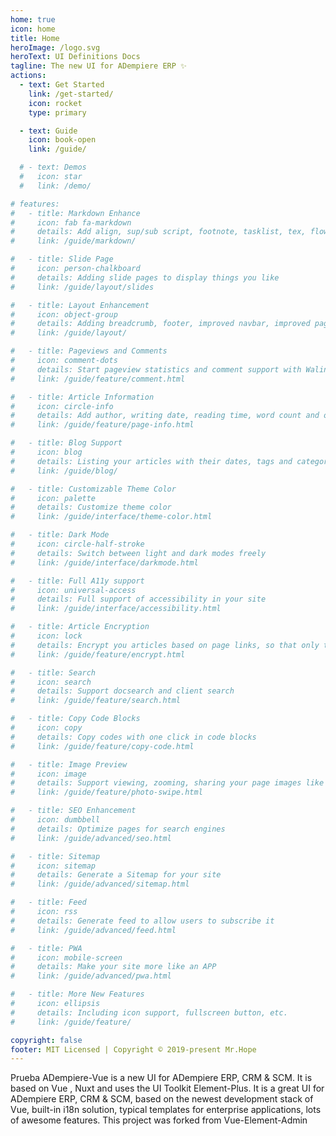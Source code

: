 ```yaml
---
home: true
icon: home
title: Home
heroImage: /logo.svg
heroText: UI Definitions Docs
tagline: The new UI for ADempiere ERP ✨
actions:
  - text: Get Started
    link: /get-started/
    icon: rocket
    type: primary

  - text: Guide
    icon: book-open
    link: /guide/

  # - text: Demos
  #   icon: star
  #   link: /demo/

# features:
#   - title: Markdown Enhance
#     icon: fab fa-markdown
#     details: Add align, sup/sub script, footnote, tasklist, tex, flowchart, diagram, mark and presentation support in Markdown
#     link: /guide/markdown/

#   - title: Slide Page
#     icon: person-chalkboard
#     details: Adding slide pages to display things you like
#     link: /guide/layout/slides

#   - title: Layout Enhancement
#     icon: object-group
#     details: Adding breadcrumb, footer, improved navbar, improved page nav and etc.
#     link: /guide/layout/

#   - title: Pageviews and Comments
#     icon: comment-dots
#     details: Start pageview statistics and comment support with Waline
#     link: /guide/feature/comment.html

#   - title: Article Information
#     icon: circle-info
#     details: Add author, writing date, reading time, word count and other information to your article
#     link: /guide/feature/page-info.html

#   - title: Blog Support
#     icon: blog
#     details: Listing your articles with their dates, tags and categories with some awesome layouts
#     link: /guide/blog/

#   - title: Customizable Theme Color
#     icon: palette
#     details: Customize theme color
#     link: /guide/interface/theme-color.html

#   - title: Dark Mode
#     icon: circle-half-stroke
#     details: Switch between light and dark modes freely
#     link: /guide/interface/darkmode.html

#   - title: Full A11y support
#     icon: universal-access
#     details: Full support of accessibility in your site
#     link: /guide/interface/accessibility.html

#   - title: Article Encryption
#     icon: lock
#     details: Encrypt you articles based on page links, so that only the one you want could see them
#     link: /guide/feature/encrypt.html

#   - title: Search
#     icon: search
#     details: Support docsearch and client search
#     link: /guide/feature/search.html

#   - title: Copy Code Blocks
#     icon: copy
#     details: Copy codes with one click in code blocks
#     link: /guide/feature/copy-code.html

#   - title: Image Preview
#     icon: image
#     details: Support viewing, zooming, sharing your page images like a gallery
#     link: /guide/feature/photo-swipe.html

#   - title: SEO Enhancement
#     icon: dumbbell
#     details: Optimize pages for search engines
#     link: /guide/advanced/seo.html

#   - title: Sitemap
#     icon: sitemap
#     details: Generate a Sitemap for your site
#     link: /guide/advanced/sitemap.html

#   - title: Feed
#     icon: rss
#     details: Generate feed to allow users to subscribe it
#     link: /guide/advanced/feed.html

#   - title: PWA
#     icon: mobile-screen
#     details: Make your site more like an APP
#     link: /guide/advanced/pwa.html

#   - title: More New Features
#     icon: ellipsis
#     details: Including icon support, fullscreen button, etc.
#     link: /guide/feature/

copyright: false
footer: MIT Licensed | Copyright © 2019-present Mr.Hope
---
```

Prueba
ADempiere-Vue is a new UI for ADempiere ERP, CRM & SCM. It is based on  Vue<i class="fa-brands fa-vuejs" style="color: #63E6BE;"></i> , Nuxt and uses the UI Toolkit Element-Plus. It is a great UI for ADempiere ERP, CRM & SCM, based on the newest development stack of Vue, built-in i18n solution, typical templates for enterprise applications, lots of awesome features. This project was forked from Vue-Element-Admin
<!-- 
## 🚀Usage

::: code-tabs#language

@tab TS

```ts title=".vuepress/config.ts"
import { defineUserConfig } from "vuepress";
import { hopeTheme } from "vuepress-theme-hope";

export default defineUserConfig({
  theme: hopeTheme({
    // your theme config here
  }),
});
```

@tab JS

```js title=".vuepress/config.js"
import { hopeTheme } from "vuepress-theme-hope";

export default {
  theme: hopeTheme({
    // your theme config here
  }),
};
```

::: -->
